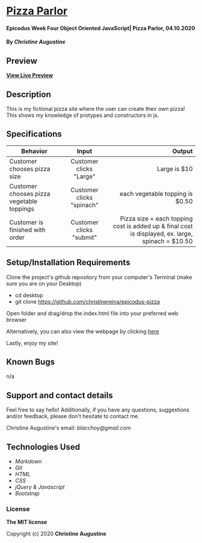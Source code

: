 # [Pizza Parlor](https://christinereina.github.io/epicodus-pizza/)

#### Epicodus Week Four Object Oriented JavaScript| Pizza Parlor, 04.10.2020

#### By _**Christine Augustine**_

## Preview

<!-- ![Landing Page Preview](./img/livepreview.png) -->

**[View Live Preview](https://christinereina.github.io/epicodus-pizza/)**

## Description

This is my fictional pizza site where the user can create their own pizza! This shows my knowledge of protypes and constructors in js. 

## Specifications

| Behavior       | Input         | Output  |
| ------------- |:-------------:| -----:|
| Customer chooses pizza size | Customer clicks "Large" | Large is $10|
| Customer chooses pizza vegetable toppings | Customer clicks "spinach" | each vegetable topping is $0.50|
| Customer is finished with order| Customer clicks "submit" | Pizza size + each topping cost is added up & final cost is displayed, ex. large, spinach = $10.50|


## Setup/Installation Requirements

Clone the project's github repository from your computer's Terminal (make sure you are on your Desktop)

* cd desktop
* git clone https://github.com/christinereina/epicodus-pizza

Open folder and drag/drop the index.html file into your preferred web browser

Alternatively, you can also view the webpage by clicking [here](https://christinereina.github.io/epicodus-pizza/)

Lastly, enjoy my site!

## Known Bugs

n/a

## Support and contact details

Feel free to say hello! Additionally, if you have any questions, suggestions and/or feedback, please don't hesitate to contact me.

Christine Augustine's email:
_blacchoy@gmail.com_

## Technologies Used

* _Markdown_
* _Git_
* _HTML_
* _CSS_
* _jQuery & Javascript_
* _Bootstrap_  

### License

**The MIT license**

Copyright (c) 2020 **Christine Augustine**